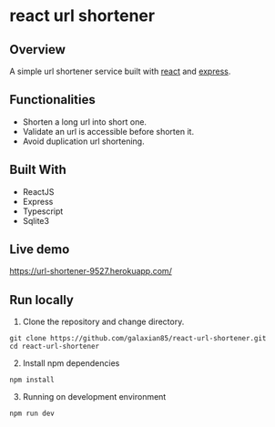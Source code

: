 # react url shortener

## Overview

A simple url shortener service built with [react](https://reactjs.org/) and [express](https://expressjs.com/).

## Functionalities

- Shorten a long url into short one.
- Validate an url is accessible before shorten it.
- Avoid duplication url shortening.

## Built With

- ReactJS
- Express
- Typescript
- Sqlite3

## Live demo

https://url-shortener-9527.herokuapp.com/

## Run locally

1. Clone the repository and change directory.

```
git clone https://github.com/galaxian85/react-url-shortener.git
cd react-url-shortener
```

2. Install npm dependencies

```
npm install
```

3. Running on development environment

```
npm run dev
```
